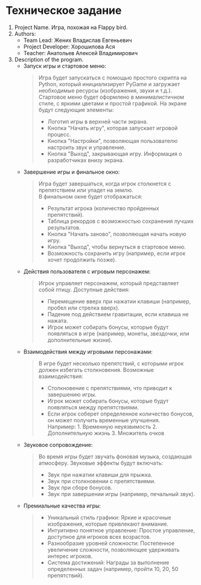 # Техническое задание


1. Project Name. Игра, похожая на Flappy bird.
2. Authors:
   - Team Lead: Жених Владислав Евгеньевич
   - Project Developer: Хорошилова Ася
   - Teacher: Анатольев Алексей Владимирович
3. Description of the program.
   - Запуск игры и стартовое меню:
       > Игра будет запускаться с помощью простого скрипта на Python, который инициализирует PyGame и загружает необходимые ресурсы (изображения, звуки и т.д.).  
         Стартовое меню будет оформлено в минималистичном стиле, с яркими цветами и простой графикой. На экране будут следующие элементы:    
       > - Логотип игры в верхней части экрана. 
       > - Кнопка "Начать игру", которая запускает игровой процесс. 
       > - Кнопка "Настройки", позволяющая пользователю настроить звук и управление. 
       > - Кнопка "Выход", закрывающая игру. Информация о разработчиках внизу экрана.
   - Завершение игры и финальное окно:
       > Игра будет завершаться, когда игрок столкнется с препятствием или упадет на землю.  
         В финальном окне будет отображаться:  
       > - Результат игрока (количество пройденных препятствий). 
       > - Таблица рекордов с возможностью сохранения лучших результатов. 
       > - Кнопка "Начать заново", позволяющая начать новую игру. 
       > - Кнопка "Выход", чтобы вернуться в стартовое меню. 
       > - Возможность сохранить игру (например, если игрок хочет продолжить позже).  
   - Действия пользователя с игровым персонажем:
       > Игрок управляет персонажем, который представляет собой птицу. Доступные действия:  
       > - Перемещение вверх при нажатии клавиши (например, пробел или стрелка вверх). 
       > - Падение под действием гравитации, если клавиша не нажата. 
       > - Игрок может собирать бонусы, которые будут появляться в игре (например, монеты, звездочки, или дополнительные жизни).
   - Взаимодействия между игровыми персонажами:
       > В игре будет несколько препятствий, с которыми игрок должен избегать столкновения. Возможные взаимодействия:  
       > - Столкновение с препятствиями, что приводит к завершению игры. 
       > - Игрок может собирать бонусы, которые будут появляться между препятствиями. 
       > - Если игрок соберет определенное количество бонусов, он может получить временные улучшения.  
           Например: 1. Временную неуязвимость 2. Дополнительную жизнь 3. Множитель очков
   - Звуковое сопровождение:
       > Во время игры будет звучать фоновая музыка, создающая атмосферу. Звуковые эффекты будут включать:  
       > - Звук при нажатии клавиши для прыжка. 
       > - Звук при столкновении с препятствиями. 
       > - Звук при сборе бонусов. 
       > - Звук при завершении игры (например, печальный звук).
   - Премиальные качества игры:
       > - Уникальный стиль графики: Яркие и красочные изображения, которые привлекают внимание. 
       > - Интуитивно понятное управление: Простое управление, доступное для игроков всех возрастов. 
       > - Разнообразие уровней сложности: Постепенное увеличение сложности, позволяющее удерживать интерес игроков. 
       > - Система достижений: Награды за выполнение определенных задач (например, пройти 10, 20, 50 препятствий). 
